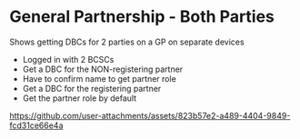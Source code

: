# General Partnership - Both Parties

Shows getting DBCs for 2 parties on a GP on separate devices

- Logged in with 2 BCSCs
- Get a DBC for the NON-registering partner
- Have to confirm name to get partner role
- Get a DBC for the registering partner
- Get the partner role by default


https://github.com/user-attachments/assets/823b57e2-a489-4404-9849-fcd31ce66e4a

